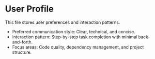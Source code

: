 # User Profile

This file stores user preferences and interaction patterns.

- Preferred communication style: Clear, technical, and concise.
- Interaction pattern: Step-by-step task completion with minimal back-and-forth.
- Focus areas: Code quality, dependency management, and project structure.
